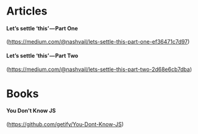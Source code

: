 # Articles

#### Let’s settle ‘this’ — Part One 
(https://medium.com/@nashvail/lets-settle-this-part-one-ef36471c7d97)

#### Let’s settle ‘this’ — Part Two 
(https://medium.com/@nashvail/lets-settle-this-part-two-2d68e6cb7dba)

# Books
#### You Don't Know JS 
(https://github.com/getify/You-Dont-Know-JS)

